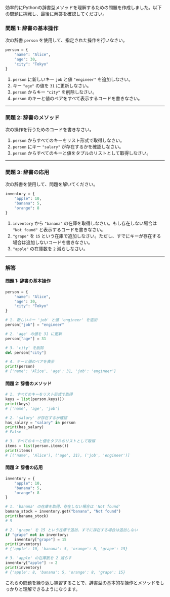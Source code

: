 効率的にPythonの辞書型メソッドを理解するための問題を作成しました。以下の問題に挑戦し、最後に解答を確認してください。

### 問題 1: 辞書の基本操作
次の辞書 `person` を使用して、指定された操作を行いなさい。

```python
person = {
    "name": "Alice",
    "age": 30,
    "city": "Tokyo"
}
```

1. `person` に新しいキー `job` と値 `"engineer"` を追加しなさい。
2. キー `"age"` の値を `31` に更新しなさい。
3. `person` からキー `"city"` を削除しなさい。
4. `person` のキーと値のペアをすべて表示するコードを書きなさい。

---

### 問題 2: 辞書のメソッド
次の操作を行うためのコードを書きなさい。

1. `person` からすべてのキーをリスト形式で取得しなさい。
2. `person` にキー `"salary"` が存在するかを確認しなさい。
3. `person` からすべてのキーと値をタプルのリストとして取得しなさい。

---

### 問題 3: 辞書の応用
次の辞書を使用して、問題を解いてください。

```python
inventory = {
    "apple": 10,
    "banana": 5,
    "orange": 8
}
```

1. `inventory` から `"banana"` の在庫を取得しなさい。もし存在しない場合は `"Not found"` と表示するコードを書きなさい。
2. `"grape"` を `15` という在庫で追加しなさい。ただし、すでにキーが存在する場合は追加しないコードを書きなさい。
3. `"apple"` の在庫数を `2` 減らしなさい。

---

### 解答

#### 問題 1: 辞書の基本操作
```python
person = {
    "name": "Alice",
    "age": 30,
    "city": "Tokyo"
}

# 1. 新しいキー 'job' と値 'engineer' を追加
person["job"] = "engineer"

# 2. 'age' の値を 31 に更新
person["age"] = 31

# 3. 'city' を削除
del person["city"]

# 4. キーと値のペアを表示
print(person)
# {'name': 'Alice', 'age': 31, 'job': 'engineer'}
```

#### 問題 2: 辞書のメソッド
```python
# 1. すべてのキーをリスト形式で取得
keys = list(person.keys())
print(keys)
# ['name', 'age', 'job']

# 2. 'salary' が存在するか確認
has_salary = "salary" in person
print(has_salary)
# False

# 3. すべてのキーと値をタプルのリストとして取得
items = list(person.items())
print(items)
# [('name', 'Alice'), ('age', 31), ('job', 'engineer')]
```

#### 問題 3: 辞書の応用
```python
inventory = {
    "apple": 10,
    "banana": 5,
    "orange": 8
}

# 1. 'banana' の在庫を取得、存在しない場合は 'Not found'
banana_stock = inventory.get("banana", "Not found")
print(banana_stock)
# 5

# 2. 'grape' を 15 という在庫で追加、すでに存在する場合は追加しない
if "grape" not in inventory:
    inventory["grape"] = 15
print(inventory)
# {'apple': 10, 'banana': 5, 'orange': 8, 'grape': 15}

# 3. 'apple' の在庫数を 2 減らす
inventory["apple"] -= 2
print(inventory)
# {'apple': 8, 'banana': 5, 'orange': 8, 'grape': 15}
```

これらの問題を繰り返し練習することで、辞書型の基本的な操作とメソッドをしっかりと理解できるようになります。